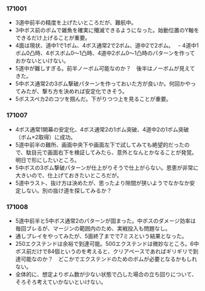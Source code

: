 ### 171001
- 3道中前半の精度を上げたいところだが、難航中。
- 3中ボス前のボムで雑魚を確実に殲滅できるようになった。始動位置のY軸をできるだけ上げることが重要。
- 4面は現状、道中1で1ボム、4ボス通常2で2ボム、道中2で2ボム。
  - 4道中1ボム0凸時、4ボスボム0～1凸時、4道中2ボム0～1凸時のパターンを作っておかないといけない。
- 5道中が難しすぎる。前半ノーボム可能なのか？　後半はノーボムが見えてきた。
- 5中ボス通常2の3ボム撃破パターンを作っておいた方が良いか。何回かやってみたが、撃ち方を決めれば安定化できそう。
- 5ボススペカ2のコツを掴んだ。下がりつつ上を見ることが重要。

### 171007
- 4ボス通常1開幕の安定化、4ボス通常2の1ボム突破、4道中2の1ボム突破（ボム×2取得）に成功。
- 5道中前半の難所、画面中央下や画面左下で試してみても絶望的だったので、駄目元で画面右下を検証してみたら、意外となんとかなることが発覚。明日で形にしたいところ。
- 5中ボスの3ボム撃破パターンが仕上がりそうで仕上がらない。恩恵が非常に大きいので、仕上げておきたいところだが。
- 5道中ラスト、抜け方は決めたが、思ったより隙間が狭いようでなかなか安定しない。別の抜け道を探してみるか？

### 171008
- 5道中前半と5中ボス通常2のパターンが固まった。中ボスのダメージ効率は毎回ブレるが、マージンの範囲内のため、実戦投入も問題なし。
- 通しプレイをやってみたが、5面終了までで7ミスという結果となった。
- 250エクステンドは余裕で到達可能。500エクステンドは微妙なところ。6中ボス前だけで84個というのを考えると、クリアペースであればギリギリで到達可能なのか？　どこかでエクステンドのためのボムが必要となるかもしれない。
- 全体的に、想定よりボム数が少ない状態で凸した場合の立ち回りについて、そろそろ考えていかないといけない。
